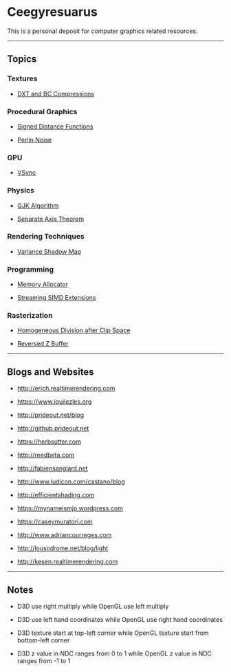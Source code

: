 # Ceegyresuarus

This is a personal deposit for computer graphics related resources.

---

## Topics

### Textures

* [DXT and BC Compressions](http://reedbeta.com/blog/understanding-bcn-texture-compression-formats/)

### Procedural Graphics

* [Signed Distance Functions](https://www.iquilezles.org/www/articles/distfunctions/distfunctions.htm)

* [Perlin Noise](http://flafla2.github.io/2014/08/09/perlinnoise.html)

### GPU

* [VSync](https://computergraphics.stackexchange.com/questions/2166/how-does-vsync-affect-fps-exactly-when-not-at-full-vsync-fps)

### Physics

* [GJK Algorithm](https://caseymuratori.com/blog_0003)

* [Separate Axis Theorem](https://gamedevelopment.tutsplus.com/tutorials/collision-detection-using-the-separating-axis-theorem--gamedev-169)

### Rendering Techniques

* [Variance Shadow Map](http://lousodrome.net/blog/light/2012/01/23/variance-shadow-maps/)

### Programming

* [Memory Allocator](https://github.com/mtrebi/memory-allocators#build-instructions)

* [Streaming SIMD Extensions](http://sci.tuomastonteri.fi/programming/sse)

### Rasterization

* [Homogeneous Division after Clip Space](https://stackoverflow.com/questions/41085117/why-does-gl-divide-gl-position-by-w-for-you-rather-than-letting-you-do-it-your)

* [Reversed Z Buffer](https://developer.nvidia.com/content/depth-precision-visualized)

---

## Blogs and Websites

* http://erich.realtimerendering.com

* https://www.iquilezles.org

* http://prideout.net/blog

* http://github.prideout.net

* https://herbsutter.com

* http://reedbeta.com

* http://fabiensanglard.net

* http://www.ludicon.com/castano/blog

* http://efficientshading.com

* https://mynameismjp.wordpress.com

* https://caseymuratori.com

* http://www.adriancourreges.com

* http://lousodrome.net/blog/light

* http://kesen.realtimerendering.com

---

## Notes

* D3D use right multiply while OpenGL use left multiply

* D3D use left hand coordinates while OpenGL use right hand coordinates

* D3D texture start at top-left corner while OpenGL texture start from bottom-left corner

* D3D z value in NDC ranges from 0 to 1 while OpenGL z value in NDC ranges from -1 to 1 
